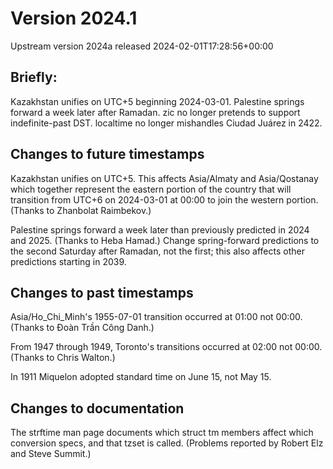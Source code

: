 # Version 2024.1
Upstream version 2024a released 2024-02-01T17:28:56+00:00

## Briefly:

Kazakhstan unifies on UTC+5 beginning 2024-03-01. Palestine springs forward a
week later after Ramadan. zic no longer pretends to support indefinite-past DST.
localtime no longer mishandles Ciudad Juárez in 2422.

## Changes to future timestamps

Kazakhstan unifies on UTC+5.  This affects Asia/Almaty and Asia/Qostanay which
together represent the eastern portion of the country that will transition from
UTC+6 on 2024-03-01 at 00:00 to join the western portion.  (Thanks to Zhanbolat
Raimbekov.)

Palestine springs forward a week later than previously predicted in 2024 and
2025.  (Thanks to Heba Hamad.)  Change spring-forward predictions to the second
Saturday after Ramadan, not the first; this also affects other predictions
starting in 2039.

## Changes to past timestamps

Asia/Ho_Chi_Minh's 1955-07-01 transition occurred at 01:00 not 00:00.  (Thanks
to Đoàn Trần Công Danh.)

From 1947 through 1949, Toronto's transitions occurred at 02:00 not 00:00.
(Thanks to Chris Walton.)

In 1911 Miquelon adopted standard time on June 15, not May 15.

## Changes to documentation

The strftime man page documents which struct tm members affect which conversion
specs, and that tzset is called.  (Problems reported by Robert Elz and Steve
Summit.)